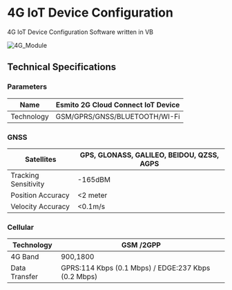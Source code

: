 # 4G IoT Device Configuration
4G IoT Device Configuration Software written in VB


![4G_Module](https://github.com/hilo-curado1987/4G-IoT-Device/raw/master/4G.png)



## Technical Specifications
### Parameters

| Name | Esmito 2G Cloud Connect IoT Device |
| ---| --- |
| Technology | GSM/GPRS/GNSS/BLUETOOTH/WI-Fi | 

### GNSS 

| Satellites | GPS, GLONASS, GALILEO, BEIDOU, QZSS, AGPS | 
| --- | --- |
| Tracking Sensitivity | -165dBM | 
| Position Accuracy | <2 meter | 
| Velocity Accuracy | <0.1m/s |



### Cellular 

| Technology | GSM /2GPP | 
| --- | --- |
| 4G Band | 900,1800 |  
| Data Transfer | GPRS:114 Kbps (0.1 Mbps) / EDGE:237 Kbps (0.2 Mbps) | 

